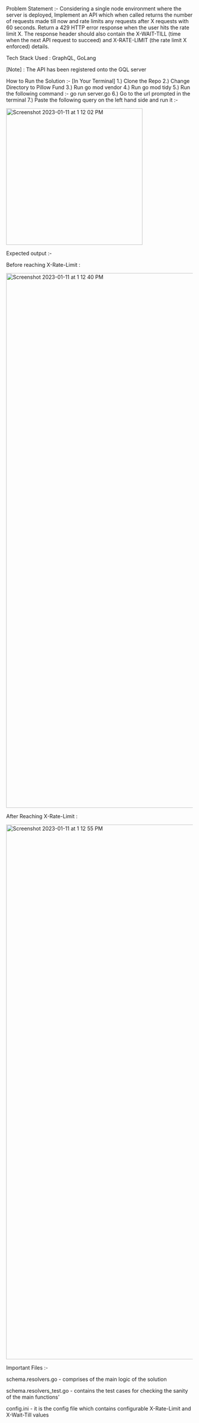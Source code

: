 Problem Statement :- Considering a single node environment where the server is deployed, Implement an API
which when called returns the number of requests made till now and rate limits any
requests after X requests with 60 seconds. Return a 429 HTTP error response when the
user hits the rate limit X. The response header should also contain the X-WAIT-TILL
(time when the next API request to succeed) and X-RATE-LIMIT (the rate limit X
enforced) details.

Tech Stack Used : GraphQL, GoLang

[Note] : The API has been registered onto the GQL server

How to Run the Solution :- 
[In Your Terminal]
1.) Clone the Repo
2.) Change Directory to Pillow Fund
3.) Run go mod vendor
4.) Run go mod tidy
5.) Run the following command :- go run server.go
6.) Go to the url prompted in the terminal
7.) Paste the following query on the left hand side and run it :- 

<img width="368" alt="Screenshot 2023-01-11 at 1 12 02 PM" src="https://user-images.githubusercontent.com/99721005/211746614-a4fbd3e6-2a6b-430b-a1bf-e4dfe816d178.png">


Expected output :-


Before reaching X-Rate-Limit :


<img width="1440" alt="Screenshot 2023-01-11 at 1 12 40 PM" src="https://user-images.githubusercontent.com/99721005/211746766-3a94d171-6ab8-4902-a995-6cc471c2d663.png">




After Reaching X-Rate-Limit :


<img width="1440" alt="Screenshot 2023-01-11 at 1 12 55 PM" src="https://user-images.githubusercontent.com/99721005/211746812-c52ee9d4-5692-426f-9de7-b1d64302a0f8.png">



Important Files :-

schema.resolvers.go - comprises of the main logic of the solution

schema.resolvers_test.go - contains the test cases for checking the sanity of the main functions'

config.ini - it is the config file which contains configurable X-Rate-Limit and X-Wait-Till values
